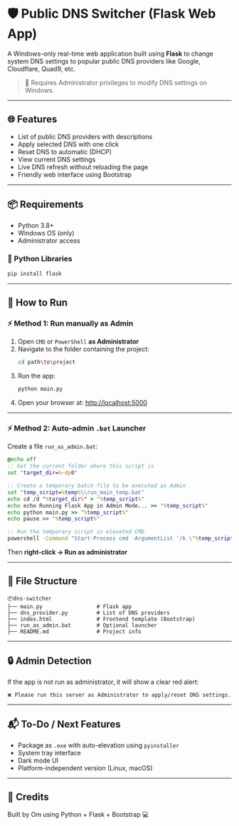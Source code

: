 # 🛡 Public DNS Switcher (Flask Web App)

A Windows-only real-time web application built using **Flask** to change system DNS settings to popular public DNS providers like Google, Cloudflare, Quad9, etc.

> 🚨 Requires Administrator privileges to modify DNS settings on Windows.

---

## 🌐 Features

- List of public DNS providers with descriptions
- Apply selected DNS with one click
- Reset DNS to automatic (DHCP)
- View current DNS settings
- Live DNS refresh without reloading the page
- Friendly web interface using Bootstrap

---

## 📦 Requirements

- Python 3.8+
- Windows OS (only)
- Administrator access

### 🔧 Python Libraries
```bash
pip install flask
```

---

## 🚀 How to Run

### ⚡ Method 1: Run manually as Admin

1. Open `CMD` or `PowerShell` **as Administrator**
2. Navigate to the folder containing the project:
   ```bash
   cd path\to\project
   ```
3. Run the app:
   ```bash
   python main.py
   ```
4. Open your browser at: [http://localhost:5000](http://localhost:5000)

---

### ⚡ Method 2: Auto-admin `.bat` Launcher

Create a file `run_as_admin.bat`:
```bat
@echo off
:: Get the current folder where this script is
set "target_dir=%~dp0"

:: Create a temporary batch file to be executed as Admin
set "temp_script=%temp%\\run_main_temp.bat"
echo cd /d "%target_dir%" > "%temp_script%"
echo echo Running Flask App in Admin Mode... >> "%temp_script%"
echo python main.py >> "%temp_script%"
echo pause >> "%temp_script%"

:: Run the temporary script in elevated CMD
powershell -Command "Start-Process cmd -ArgumentList '/k \"%temp_script%\"' -Verb RunAs"

```
Then **right-click → Run as administrator**

---

## 📁 File Structure
```
📦dns-switcher
├── main.py                 # Flask app
├── dns_provider.py         # List of DNS providers
├── index.html              # Frontend template (Bootstrap)
├── run_as_admin.bat        # Optional launcher
├── README.md               # Project info
```

---

## 🔒 Admin Detection

If the app is not run as administrator, it will show a clear red alert:
```
❌ Please run this server as Administrator to apply/reset DNS settings.
```

---

## 📬 To-Do / Next Features
- Package as `.exe` with auto-elevation using `pyinstaller`
- System tray interface
- Dark mode UI
- Platform-independent version (Linux, macOS)

---

## 🙌 Credits
Built by Om using Python + Flask + Bootstrap 💻

